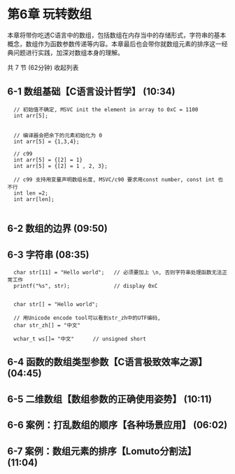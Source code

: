 # 第6章 玩转数组
本章将带你吃透C语言中的数组，包括数组在内存当中的存储形式，字符串的基本概念，数组作为函数参数传递等内容。本章最后也会带你就数组元素的排序这一经典问题进行实践，加深对数组本身的理解。

共 7 节 (62分钟) 收起列表

## 6-1 数组基础【C语言设计哲学】 (10:34)
```
  // 初始值不确定, MSVC init the element in array to 0xC = 1100
  int arr[5];


  // 编译器会把余下的元素初始化为 0
  int arr[5] = {1,3,4};

  // c99
  int arr[5] = {[2] = 1} 
  int arr[5] = {[2] = 1 , 2, 3};

  // c99 支持用变量声明数组长度, MSVC/c90 要求用const number, const int 也不行 
  int len =2;
  int arr[len];


```
## 6-2 数组的边界 (09:50)

## 6-3 字符串 (08:35)
```
  char str[11] = "Hello world";   // 必须要加上 \n, 否则字符串处理函数无法正常工作
  printf("%s", str);              // display 0xC


  char str[] = "Hello world";

  // 用Unicode encode tool可以看到str_zh中的UTF编码,
  char str_zh[] = "中文"

  wchar_t ws[]= "中文"      // unsigned short

```

## 6-4 函数的数组类型参数【C语言极致效率之源】 (04:45)

## 6-5 二维数组【数组参数的正确使用姿势】 (10:11)

## 6-6 案例：打乱数组的顺序【各种场景应用】 (06:02)

## 6-7 案例：数组元素的排序【Lomuto分割法】 (11:04)

